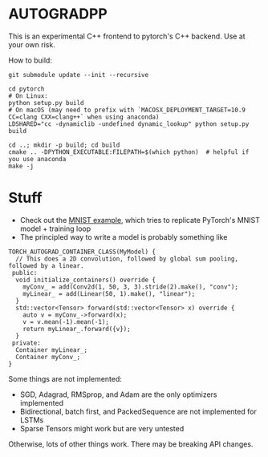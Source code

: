 # AUTOGRADPP

This is an experimental C++ frontend to pytorch's C++ backend. Use at your own
risk.

How to build:
```
git submodule update --init --recursive

cd pytorch
# On Linux:
python setup.py build
# On macOS (may need to prefix with `MACOSX_DEPLOYMENT_TARGET=10.9 CC=clang CXX=clang++` when using anaconda)
LDSHARED="cc -dynamiclib -undefined dynamic_lookup" python setup.py build

cd ..; mkdir -p build; cd build
cmake .. -DPYTHON_EXECUTABLE:FILEPATH=$(which python)  # helpful if you use anaconda
make -j
```

# Stuff

- Check out the [MNIST example](https://github.com/ebetica/autogradpp/blob/eee977ddd377c484af5fce09ae8676410bb6fcce/tests/integration_t.cpp#L320-L355),
which tries to replicate PyTorch's MNIST model + training loop
- The principled way to write a model is probably something like 
```
TORCH_AUTOGRAD_CONTAINER_CLASS(MyModel) {
  // This does a 2D convolution, followed by global sum pooling, followed by a linear.
 public:
  void initialize_containers() override {
    myConv_ = add(Conv2d(1, 50, 3, 3).stride(2).make(), "conv");
    myLinear_ = add(Linear(50, 1).make(), "linear");
  }
  std::vector<Tensor> forward(std::vector<Tensor> x) override {
    auto v = myConv_->forward(x);
    v = v.mean(-1).mean(-1);
    return myLinear_.forward({v});
  }
 private:
  Container myLinear_;
  Container myConv_;
}
```

Some things are not implemented:
- SGD, Adagrad, RMSprop, and Adam are the only optimizers implemented
- Bidirectional, batch first, and PackedSequence are not implemented for LSTMs
- Sparse Tensors might work but are very untested

Otherwise, lots of other things work. There may be breaking API changes.
